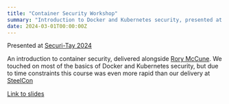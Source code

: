 ```yaml
---
title: "Container Security Workshop"
summary: "Introduction to Docker and Kubernetes security, presented at Securi-Tay 2024"
date: 2024-03-01T00:00:00Z
---
```


Presented at [Securi-Tay 2024](https://www.securi-tay.co.uk/)

An introduction to container security, delivered alongside [Rory McCune](https://raesene.github.io). We touched on most of the basics of Docker and Kubernetes security, but due to time constraints this course was even more rapid than our delivery at [SteelCon](/talks/Steelcon-Container-Security-Workshop/)

[Link to slides](/talks/SecuriTay-Container-Security-Workshop.pdf)
